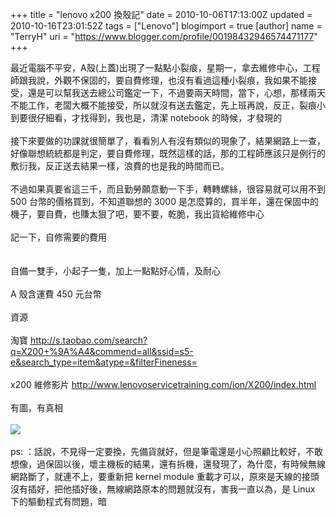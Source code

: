 +++
title = "lenovo x200 換殼記"
date = 2010-10-06T17:13:00Z
updated = 2010-10-16T23:01:52Z
tags = ["Lenovo"]
blogimport = true 
[author]
	name = "TerryH"
	uri = "https://www.blogger.com/profile/00198432946574471177"
+++

最近電腦不平安，A殼(上蓋)出現了一點點小裂痕，星期一，拿去維修中心，工程師跟我說，外觀不保固的，要自費修理，也沒有看過這種小裂痕，我如果不能接受，還是可以幫我送去總公司鑑定一下，不過要兩天時間，當下，心想，那樣兩天不能工作，老闆大概不能接受，所以就沒有送去鑑定，先上班再說，反正，裂痕小到要很仔細看，才找得到，我也是，清潔 notebook 的時候，才發現的<br /><br />接下來要做的功課就很簡單了，看看別人有沒有類似的現象了，結果網路上一查，好像聯想統統都是判定，要自費修理，既然這樣的話，那的工程師應該只是例行的敷衍我，反正送去結果一樣，浪費的也是我的時間而已。<br /><br />不過如果真要省這三千，而且勤勞願意動一下手，轉轉螺絲，很容易就可以用不到 500 台幣的價格買到，不知道聯想的 3000 是怎麼算的，買半年，還在保固中的機子，要自費，也賺太狠了吧，要不要，乾脆，我出貨給維修中心<br /><br />記一下，自修需要的費用<br /><br /><br />自備一雙手，小起子一隻，加上一點點好心情，及耐心<br /><br />A 殼含運費 450 元台幣<br /><br />資源<br /><br />淘寶 <a href="http://s.taobao.com/search?q=X200+%9A%A4&commend=all&ssid=s5-e&search_type=item&atype=&filterFineness=">http://s.taobao.com/search?q=X200+%9A%A4&commend=all&ssid=s5-e&search_type=item&atype=&filterFineness=</a><br /><br />x200 維修影片 <a href="http://www.lenovoservicetraining.com/ion/X200/index.html">http://www.lenovoservicetraining.com/ion/X200/index.html</a><br /><br />有圖，有真相<br /><br /><img src="http://lh4.ggpht.com/_Bsjm2Qp0Duc/TLqPHOadu1I/AAAAAAAABDI/Rfxy2tfqDq0/s600/DSCN3285.JPG" /><br /><br />ps: ：話說，不見得一定要換，先備貨就好，但是筆電還是小心照顧比較好，不敢想像，過保固以後，壞主機板的結果，還有拆機，還發現了，為什麼，有時候無線網路斷了，就連不上，要重新把 kernel  module 重載才可以，原來是天線的接頭沒有插好，把他插好後，無線網路原本的問題就沒有，害我一直以為，是 Linux 下的驅動程式有問題，暗

